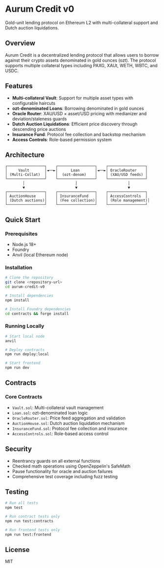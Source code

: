 
# Aurum Credit v0

Gold-unit lending protocol on Ethereum L2 with multi-collateral support and Dutch auction liquidations.

## Overview

Aurum Credit is a decentralized lending protocol that allows users to borrow against their crypto assets denominated in gold ounces (ozt). The protocol supports multiple collateral types including PAXG, XAUt, WETH, WBTC, and USDC.

## Features

- **Multi-collateral Vault**: Support for multiple asset types with configurable haircuts
- **ozt-denominated Loans**: Borrowing denominated in gold ounces
- **Oracle Router**: XAU/USD × asset/USD pricing with medianizer and deviation/staleness guards
- **Dutch Auction Liquidations**: Efficient price discovery through descending price auctions
- **Insurance Fund**: Protocol fee collection and backstop mechanism
- **Access Controls**: Role-based permission system

## Architecture

```
┌─────────────────┐    ┌─────────────────┐    ┌─────────────────┐
│     Vault       │◄──►│      Loan       │◄──►│ OracleRouter    │
│ (Multi-Collat)  │    │  (ozt-denom)    │    │ (XAU/USD feeds) │
└─────────────────┘    └─────────────────┘    └─────────────────┘
        │                       │                       │
        ▼                       ▼                       ▼
┌─────────────────┐    ┌─────────────────┐    ┌─────────────────┐
│ AuctionHouse    │    │ InsuranceFund   │    │ AccessControls  │
│ (Dutch auctions)│    │ (Fee collection)│    │ (Role management)│
└─────────────────┘    └─────────────────┘    └─────────────────┘
```

## Quick Start

### Prerequisites

- Node.js 18+
- Foundry
- Anvil (local Ethereum node)

### Installation

```bash
# Clone the repository
git clone <repository-url>
cd aurum-credit-v0

# Install dependencies
npm install

# Install Foundry dependencies
cd contracts && forge install
```

### Running Locally

```bash
# Start local node
anvil

# Deploy contracts
npm run deploy:local

# Start frontend
npm run dev
```

## Contracts

### Core Contracts

- `Vault.sol`: Multi-collateral vault management
- `Loan.sol`: ozt-denominated loan logic
- `OracleRouter.sol`: Price feed aggregation and validation
- `AuctionHouse.sol`: Dutch auction liquidation mechanism
- `InsuranceFund.sol`: Protocol fee collection and insurance
- `AccessControls.sol`: Role-based access control

## Security

- Reentrancy guards on all external functions
- Checked math operations using OpenZeppelin's SafeMath
- Pause functionality for oracle and auction failures
- Comprehensive test coverage including fuzz testing

## Testing

```bash
# Run all tests
npm test

# Run contract tests only
npm run test:contracts

# Run frontend tests only
npm run test:frontend
```

## License

MIT
